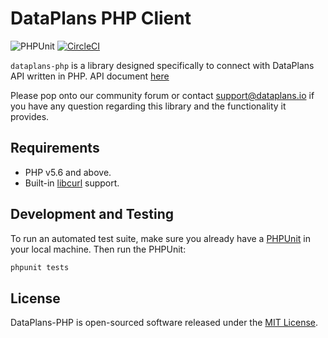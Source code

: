 # DataPlans PHP Client

![PHPUnit](https://github.com/thebusted/dataplans-php/workflows/PHPUnit/badge.svg)
[![CircleCI](https://circleci.com/gh/thebusted/dataplans-php.svg?style=shield)](https://circleci.com/gh/thebusted/dataplans-php)

`dataplans-php` is a library designed specifically to connect with DataPlans API written in PHP. API document [here](https://app.dataplans.io/docs/v1#/)

Please pop onto our community forum or contact [support@dataplans.io](mailto:support@dataplans.io) if you have any question regarding this library and the functionality it provides.

## Requirements

* PHP v5.6 and above.
* Built-in [libcurl](http://php.net/manual/en/book.curl.php) support.

## Development and Testing

To run an automated test suite, make sure you already have a [PHPUnit](https://phpunit.de) in your local machine.
Then run the PHPUnit:

```bash
phpunit tests
```

## License

DataPlans-PHP is open-sourced software released under the [MIT License](https://opensource.org/licenses/MIT).
